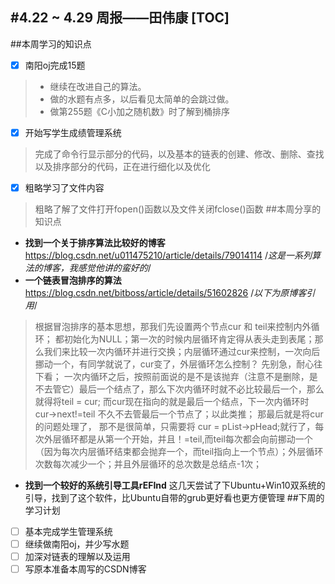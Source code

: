 #4.22 ~ 4.29 周报——田伟康
[TOC]
-------
##本周学习的知识点
- [X] 南阳oj完成15题
>* 继续在改进自己的算法。
>* 做的水题有点多，以后看见太简单的会跳过做。
>* 做第255题《C小加之随机数》时了解到桶排序
- [X] 开始写学生成绩管理系统
>完成了命令行显示部分的代码，以及基本的链表的创建、修改、删除、查找以及排序部分的代码，正在进行细化以及优化
- [X] 粗略学习了文件内容
>粗略了解了文件打开fopen()函数以及文件关闭fclose()函数
##本周分享的知识点
* **找到一个关于排序算法比较好的博客**
https://blog.csdn.net/u011475210/article/details/79014114
/*这是一系列算法的博客，我感觉他讲的蛮好的*/
* **一个链表冒泡排序的算法**
https://blog.csdn.net/bitboss/article/details/51602826
/*以下为原博客引用*/
>根据冒泡排序的基本思想，那我们先设置两个节点cur 和 teil来控制内外循环； 都初始化为NULL；第一次的时候内层循环肯定得从表头走到表尾；那么我们来比较一次内循环并进行交换；内层循环通过cur来控制，一次向后挪动一个，有同学就说了，cur变了，外层循环怎么控制？ 先别急，耐心往下看；
>一次内循环之后，按照前面说的是不是该抛弃（注意不是删除，是不去管它）最后一个结点了，那么下次内循环时就不必比较最后一个，那么就得将teil = cur; 而cur现在指向的就是最后一个结点，下一次内循环时 cur->next!=teil 不久不去管最后一个节点了；以此类推；
>那最后就是将cur的问题处理了， 那不是很简单，只需要将 cur = pList->pHead;就行了，每次外层循环都是从第一个开始，并且！=teil,而teil每次都会向前挪动一个（因为每次内层循环结束都会抛弃一个，而teil指向上一个节点）；外层循环次数每次减少一个；并且外层循环的总次数是总结点-1次；
* **找到一个较好的系统引导工具rEFInd**
这几天尝试了下Ubuntu+Win10双系统的引导，找到了这个软件，比Ubuntu自带的grub更好看也更方便管理
##下周的学习计划
- [ ] 基本完成学生管理系统
- [ ] 继续做南阳oj，并少写水题
- [ ] 加深对链表的理解以及运用
- [ ] 写原本准备本周写的CSDN博客